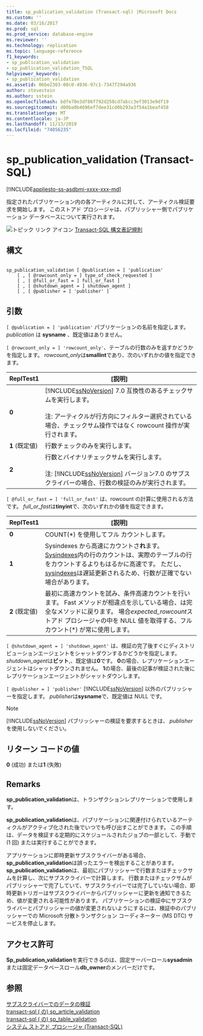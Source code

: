 ```yaml
---
title: sp_publication_validation (Transact-sql) |Microsoft Docs
ms.custom: ''
ms.date: 03/16/2017
ms.prod: sql
ms.prod_service: database-engine
ms.reviewer: ''
ms.technology: replication
ms.topic: language-reference
f1_keywords:
- sp_publication_validation
- sp_publication_validation_TSQL
helpviewer_keywords:
- sp_publication_validation
ms.assetid: 06be2363-00c0-4936-97c1-7347f294a936
author: stevestein
ms.author: sstein
ms.openlocfilehash: bdfe70e3df86f792d250cd7abcc3ef3013e9df19
ms.sourcegitcommit: d00ba0b4696ef7dee31cd0b293a3f54a1beaf458
ms.translationtype: MT
ms.contentlocale: ja-JP
ms.lasthandoff: 11/13/2019
ms.locfileid: "74056235"
---
```

# <a name="sp_publication_validation-transact-sql"></a>sp_publication_validation (Transact-SQL)
[!INCLUDE[appliesto-ss-asdbmi-xxxx-xxx-md](../../includes/appliesto-ss-asdbmi-xxxx-xxx-md.md)]

  指定されたパブリケーション内の各アーティクルに対して、アーティクル検証要求を開始します。 このストアド プロシージャは、パブリッシャー側でパブリケーション データベースについて実行されます。  
  
 ![トピック リンク アイコン](../../database-engine/configure-windows/media/topic-link.gif "トピック リンク アイコン") [Transact-SQL 構文表記規則](../../t-sql/language-elements/transact-sql-syntax-conventions-transact-sql.md)  
  
## <a name="syntax"></a>構文  
  
```  
  
sp_publication_validation [ @publication = ] 'publication'  
    [ , [ @rowcount_only = ] type_of_check_requested ]  
    [ , [ @full_or_fast = ] full_or_fast ]  
    [ , [ @shutdown_agent = ] shutdown_agent ]  
    [ , [ @publisher = ] 'publisher' ]  
```  
  
## <a name="arguments"></a>引数  
`[ @publication = ] 'publication'` パブリケーションの名前を指定します。 *publication* は **sysname** 、既定値はありません。  
  
`[ @rowcount_only = ] 'rowcount_only'`、テーブルの行数のみを返すかどうかを指定します。 *rowcount_only*は**smallint**であり、次のいずれかの値を指定できます。  
  
|ReplTest1|[説明]|  
|-----------|-----------------|  
|**0**|[!INCLUDE[ssNoVersion](../../includes/ssnoversion-md.md)] 7.0 互換性のあるチェックサムを実行します。<br /><br /> 注: アーティクルが行方向にフィルター選択されている場合、チェックサム操作ではなく rowcount 操作が実行されます。|  
|**1** (既定値)|行数チェックのみを実行します。|  
|**2**|行数とバイナリチェックサムを実行します。<br /><br /> 注: [!INCLUDE[ssNoVersion](../../includes/ssnoversion-md.md)] バージョン7.0 のサブスクライバーの場合、行数の検証のみが実行されます。|  
  
`[ @full_or_fast = ] 'full_or_fast'` は、rowcount の計算に使用される方法です。 *full_or_fast*は**tinyint**で、次のいずれかの値を指定できます。  
  
|ReplTest1|[説明]|  
|-----------|-----------------|  
|**0**|COUNT(*) を使用してフル カウントします。|  
|**1**|Sysindexes から高速にカウントさ**れ**ます。 [Sysindexes](../../relational-databases/system-compatibility-views/sys-sysindexes-transact-sql.md)内の行のカウントは、実際のテーブルの行をカウントするよりもはるかに高速です。 ただし、 [sysindexes](../../relational-databases/system-compatibility-views/sys-sysindexes-transact-sql.md)は遅延更新されるため、行数が正確でない場合があります。|  
|**2** (既定値)|最初に高速カウントを試み、条件高速カウントを行います。 Fast メソッドが相違点を示している場合、は完全なメソッドに戻ります。 場合*expected_rowcount*ストアド プロシージャの中を NULL 値を取得する、フル カウント(\*) が常に使用します。|  
  
`[ @shutdown_agent = ] 'shutdown_agent'` は、検証の完了後すぐにディストリビューションエージェントをシャットダウンするかどうかを指定します。 *shutdown_agent*は**ビット**,、既定値は**0**です。 **0**の場合、レプリケーションエージェントはシャットダウンされません。 **1**の場合、最後の記事が検証された後にレプリケーションエージェントがシャットダウンします。  
  
`[ @publisher = ] 'publisher'` [!INCLUDE[ssNoVersion](../../includes/ssnoversion-md.md)] 以外のパブリッシャーを指定します。 *publisher*は**sysname**で、既定値は NULL です。  
  
> [!NOTE]  
>  [!INCLUDE[ssNoVersion](../../includes/ssnoversion-md.md)] パブリッシャーの検証を要求するときは、 *publisher*を使用しないでください。  
  
## <a name="return-code-values"></a>リターン コードの値  
 **0** (成功) または**1** (失敗)  
  
## <a name="remarks"></a>Remarks  
 **sp_publication_validation**は、トランザクションレプリケーションで使用します。  
  
 **sp_publication_validation**は、パブリケーションに関連付けられているアーティクルがアクティブ化された後でいつでも呼び出すことができます。 この手順は、データを検証する定期的にスケジュールされたジョブの一部として、手動で (1 回) または実行することができます。  
  
 アプリケーションに即時更新サブスクライバーがある場合、 **sp_publication_validation**は誤ったエラーを検出することがあります。 **sp_publication_validation**は、最初にパブリッシャーで行数またはチェックサムを計算し、次にサブスクライバーで計算します。 行数またはチェックサムがパブリッシャーで完了していて、サブスクライバーでは完了していない場合、即時更新トリガーはサブスクライバーからパブリッシャーに更新を通知できるため、値が変更される可能性があります。 パブリケーションの検証中にサブスクライバーとパブリッシャーの値が変更されないようにするには、検証中のパブリッシャーでの Microsoft 分散トランザクション コーディネーター (MS DTC) サービスを停止します。  
  
## <a name="permissions"></a>アクセス許可  
 **Sp_publication_validation**を実行できるのは、固定サーバーロール**sysadmin**または固定データベースロール**db_owner**のメンバーだけです。  
  
## <a name="see-also"></a>参照  
 [サブスクライバーでのデータの検証](../../relational-databases/replication/validate-data-at-the-subscriber.md)   
 [transact-sql &#40;  の&#41; sp_article_validation](../../relational-databases/system-stored-procedures/sp-article-validation-transact-sql.md)  
 [transact-sql &#40;  の&#41; sp_table_validation](../../relational-databases/system-stored-procedures/sp-table-validation-transact-sql.md)  
 [システム ストアド プロシージャ &#40;Transact-SQL&#41;](../../relational-databases/system-stored-procedures/system-stored-procedures-transact-sql.md)  
  
  
